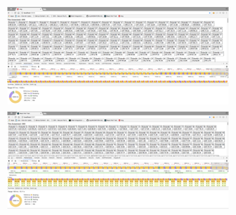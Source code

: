 

![Angular Performance 1000 components, 50ms updates](./ng-perf-1000-components.png)

![React Performance 1000 components, 50ms updates](./react-perf-1000-components.png)

